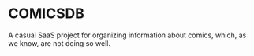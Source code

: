 # COMICSDB
A casual SaaS project for organizing information about comics, which, as we know, are not doing so well.
